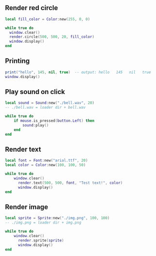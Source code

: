 ## Render red circle
```lua
local fill_color = Color:new(255, 0, 0)

while true do
  window.clear()
  render.circle(500, 500, 20, fill_color)
  window.display()
end
```

## Printing
```lua
print("hello", 145, nil, true)  -- output: hello   145   nil   true
window.display()
```

## Play sound on click
```lua
local sound = Sound:new("./bell.wav", 20)
-- ./bell.wav = loader dir + bell.wav

while true do
    if mouse.is_pressed(button.Left) then
        sound:play()
    end
end
```

## Render text
```lua
local font = Font:new("arial.ttf", 20)
local color = Color:new(100, 100, 50)

while true do
    window.clear()
	  render.text(500, 500, font, "Test text!", color)
	  window.display()
end
```

## Render image
```lua
local sprite = Sprite:new("./img.png", 100, 100)
-- ./img.png = loader dir + img.png

while true do
    window.clear()
	  render.sprite(sprite)
	  window.display()
end
```
